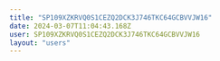 ```yaml
---
title: "SP109XZKRVQ0S1CEZQ2DCK3J746TKC64GCBVVJW16"
date: 2024-03-07T11:04:43.168Z
user: SP109XZKRVQ0S1CEZQ2DCK3J746TKC64GCBVVJW16
layout: "users"
---
```

    